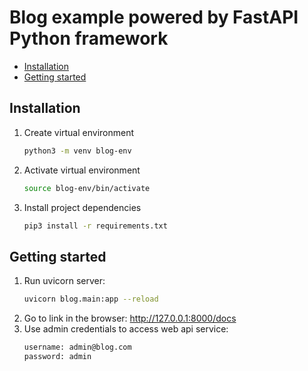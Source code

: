 # Blog example powered by FastAPI Python framework

- [Installation](#installation)
- [Getting started](#getting-started)

## Installation

1. Create virtual environment
   ```sh
   python3 -m venv blog-env
   ```
2. Activate virtual environment
   ```sh
   source blog-env/bin/activate
   ```
3. Install project dependencies
   ```sh
   pip3 install -r requirements.txt
   ```

## Getting started

1.  Run uvicorn server:
      ```sh
      uvicorn blog.main:app --reload
      ```
2. Go to link in the browser: http://127.0.0.1:8000/docs
3. Use admin credentials to access web api service:
    ```txt
    username: admin@blog.com
    password: admin
    ```